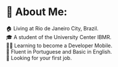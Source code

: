 # 💫 About Me:
🏠 Living at Rio de Janeiro City, Brazil.<br>🎓 A student of the University Center IBMR.<br>👨‍💻 Learning to become a Developer Mobile.<br>🌱 Fluent in Portuguese and Basic in English.<br>💬 Looking for your first job.
